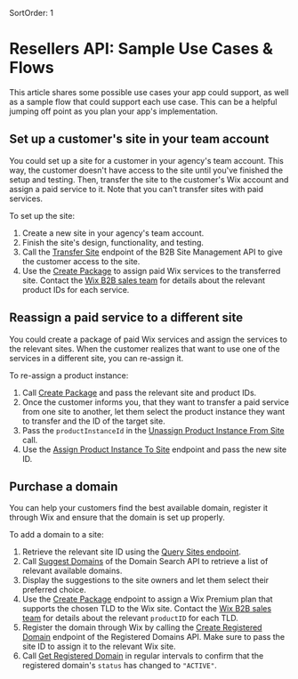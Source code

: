 SortOrder: 1
# Resellers API: Sample Use Cases & Flows

This article shares some possible use cases your app could support, as well as
a sample flow that could support each use case. This can be a helpful jumping
off point as you plan your app's implementation.

## Set up a customer's site in your team account

You could set up a site for a customer in your agency's team account. This way,
the customer doesn't have access to the site until you've finished the setup
and testing. Then, transfer the site to the customer's Wix account and assign
a paid service to it. Note that you can't transfer sites with paid services.

To set up the site:

1. Create a new site in your agency's team account.
1. Finish the site's design, functionality, and testing.
1. Call the [Transfer Site](https://https://dev.wix.com/api/rest/account-level-apis/b2b-site-management/transfer-site)
    endpoint of the B2B Site Management API to give the customer access to the site.
1. Use the
    [Create Package](https://dev.wix.com/api/rest/account-level-apis/resellers/packages/create-package-v2)
    to assign paid Wix services to the transferred site. Contact the
    [Wix B2B sales team](mailto:bizdev@wix.com) for details about the relevant
    product IDs for each service.

## Reassign a paid service to a different site

You could create a package of paid Wix services and assign the services to the
relevant sites. When the customer realizes that want to use one of the services
in a different site, you can re-assign it.

To re-assign a product instance:

1. Call
    [Create Package](https://dev.wix.com/api/rest/account-level-apis/resellers/packages/create-package-v2)
    and pass the relevant site and product IDs.
1. Once the customer informs you, that they want to transfer a paid service
    from one site to another, let them select the product instance they want
    to transfer and the ID of the target site.
1. Pass the `productInstanceId` in the [Unassign Product Instance From Site](https://dev.wix.com/api/rest/account-level-apis/resellers/product-instances/unassign-product-instance-from-site) call.
1. Use the [Assign Product Instance To Site](https://dev.wix.com/api/rest/account-level-apis/resellers/product-instances/assign-product-instance-to-site)
    endpoint and pass the new site ID.

## Purchase a domain

You can help your customers find the best available domain, register it through
Wix and ensure that the domain is set up properly.

To add a domain to a site:

1. Retrieve the relevant site ID using the [Query Sites endpoint](https://dev.wix.com/api/rest/account-level-apis/sites/query-sites).
1. Call [Suggest Domains](https://dev.wix.com/api/rest/account-level-apis/domain-search/suggest-domains)
    of the Domain Search API to retrieve a list of relevant available domains.
1. Display the suggestions to the site owners and let them select their preferred choice.
1. Use the
    [Create Package](https://dev.wix.com/api/rest/account-level-apis/resellers/packages/create-package-v2)
    endpoint to assign a Wix Premium plan that supports the
    chosen TLD to the Wix site. Contact the [Wix B2B sales team](mailto:bizdev@wix.com)
    for details about the relevant `productID` for each TLD.
1. Register the domain through Wix by calling the
    [Create Registered Domain](https://dev.wix.com/api/rest/account-level-apis/registered-domains/create-registered-domain)
    endpoint of the Registered Domains API. Make sure to pass the site ID to
    assign it to the relevant Wix site.
1. Call [Get Registered Domain](https://dev.wix.com/api/rest/account-level-apis/registered-domains/get-registered-domain)
    in regular intervals to confirm that the registered domain's `status` has changed to `"ACTIVE"`.